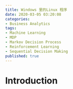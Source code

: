```yaml
---
title: Windows 里的Linux 程序
date: 2020-03-05 03:20:08
categories:
- Business Analytics
tags:
- Machine Learning
- MDP
- Markov Decision Process
- Reinforcement Learning
- Sequential Decision Making
published: true
---
```


# Introduction


